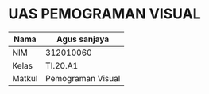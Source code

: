 # UAS PEMOGRAMAN VISUAL
| Nama    | Agus sanjaya  |
| ------  | ------------- |
| NIM     | 312010060     |
| Kelas   | TI.20.A1      |
| Matkul  | Pemograman Visual|

